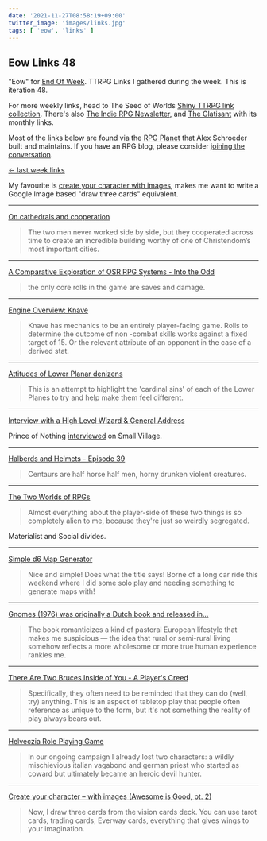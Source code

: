 ```yaml
---
date: '2021-11-27T08:58:19+09:00'
twitter_image: 'images/links.jpg'
tags: [ 'eow', 'links' ]
---
```


## Eow Links 48

"Eow" for [End Of Week](/#eow). TTRPG Links I gathered during the week. This is iteration 48.

For more weekly links, head to The Seed of Worlds [Shiny TTRPG link collection](https://seedofworlds.blogspot.com/search/label/weekly%20links). There's also [The Indie RPG Newsletter](https://ttrpg.substack.com/), and [The Glatisant](https://questingbeast.substack.com/) with its monthly links.

Most of the links below are found via the [RPG Planet](https://campaignwiki.org/rpg/) that Alex Schroeder built and maintains. If you have an RPG blog, please consider [joining the conversation](https://campaignwiki.org/wiki/Planet/Please_join!).

[← last week links](20211121.html?t=Eow_Links_47&f=eow48)

My favourite is [create your character with images](https://darkwormcolt.wordpress.com/2021/11/21/create-your-character-with-images/), makes me want to write a Google Image based "draw three cards" equivalent.

<hr/>

[On cathedrals and cooperation](https://going-medieval.com/2021/11/26/on-cathedrals-and-cooperation/)

> The two men never worked side by side, but they cooperated across time to create an incredible building worthy of one of Christendom’s most important cities.

<hr/>

[A Comparative Exploration of OSR RPG Systems - Into the Odd](https://leyline.press/blogs/leyline-press-blog/a-comparative-exploration-of-osr-rpg-systems-into-the-odd)

> the only core rolls in the game are saves and damage.

<hr/>

[Engine Overview: Knave](https://deathtrap-games.blogspot.com/2021/11/engine-overview-knave.html)

> Knave has mechanics to be an entirely player-facing game. Rolls to determine the outcome of non -combat skills works against a fixed target of 15. Or the relevant attribute of an opponent in the case of a derived stat.

<hr/>

[Attitudes of Lower Planar denizens](https://seedofworlds.blogspot.com/2021/11/attitudes-of-lower-planar-denizens.html)

> This is an attempt to highlight the 'cardinal sins' of each of the Lower Planes to try and help make them feel different.

<hr/>

[Interview with a High Level Wizard & General Address](https://princeofnothingblogs.wordpress.com/2021/11/22/interview-with-a-high-level-wizard-general-adress/)

Prince of Nothing [interviewed](https://www.youtube.com/watch?v=t2lTy-8JAAw) on Small Village.

<hr/>

[Halberds and Helmets - Episode 39](https://alexschroeder.ch/wiki/2021-11-23_Episode_39)

> Centaurs are half horse half men, horny drunken violent creatures.

<hr/>

[The Two Worlds of RPGs](https://knightattheopera.blogspot.com/2021/11/the-two-worlds-of-rpgs.html)

> Almost everything about the player-side of these two things is so completely alien to me, because they're just so weirdly segregated.

Materialist and Social divides.

<hr/>

[Simple d6 Map Generator](https://lizardmandiaries.blogspot.com/2021/11/simple-d6-map-generator.html)

>  Nice and simple! Does what the title says! Borne of a long car ride this weekend where I did some solo play and needing something to generate maps with!

<hr/>

[Gnomes (1976) was originally a Dutch book and released in...](https://vintagerpg.tumblr.com/post/668527230835687424)

> The book romanticizes a kind of pastoral  European lifestyle that makes me suspicious — the idea that rural or semi-rural living somehow reflects a more wholesome or more true human experience rankles me.

<hr/>

[There Are Two Bruces Inside of You - A Player's Creed](https://glassbirdgames.blogspot.com/2021/11/there-are-two-bruces-inside-of-you.html)

> Specifically, they often need to be reminded that they can do (well, try) anything. This is an aspect of tabletop play that people often reference as unique to the form, but it's not something the reality of play always bears out.

<hr/>

[Helveczia Role Playing Game](https://mountainsofweirdness.blogspot.com/2021/11/helveczia-role-playing-game.html)

> In our ongoing campaign I already lost two characters: a wildly mischievious italian vagabond and german priest who started as coward but ultimately became an heroic devil hunter.

<hr/>

[Create your character – with images (Awesome is Good, pt. 2)](https://darkwormcolt.wordpress.com/2021/11/21/create-your-character-with-images/)

> Now, I draw three cards from the vision cards deck. You can use tarot cards, trading cards, Everway cards, everything that gives wings to your imagination.

